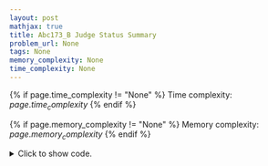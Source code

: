 ```yaml
---
layout: post
mathjax: true
title: Abc173_B Judge Status Summary
problem_url: None
tags: None
memory_complexity: None
time_complexity: None
---
```




{% if page.time_complexity != "None" %}
Time complexity: ${{ page.time_complexity }}$
{% endif %}

{% if page.memory_complexity != "None" %}
Memory complexity: ${{ page.memory_complexity }}$
{% endif %}

<details>
<summary>
<p style="display:inline">Click to show code.</p>
</summary>
```cpp
{% raw %}
using namespace std;
int main(void)
{
    int n;
    string stat;
    map<string, int> counter;
    cin >> n;
    while (n--)
    {
        cin >> stat;
        counter[stat]++;
    }
    cout << "AC x " << counter["AC"] << endl;
    cout << "WA x " << counter["WA"] << endl;
    cout << "TLE x " << counter["TLE"] << endl;
    cout << "RE x " << counter["RE"] << endl;
    return 0;
}

{% endraw %}
```
</details>

